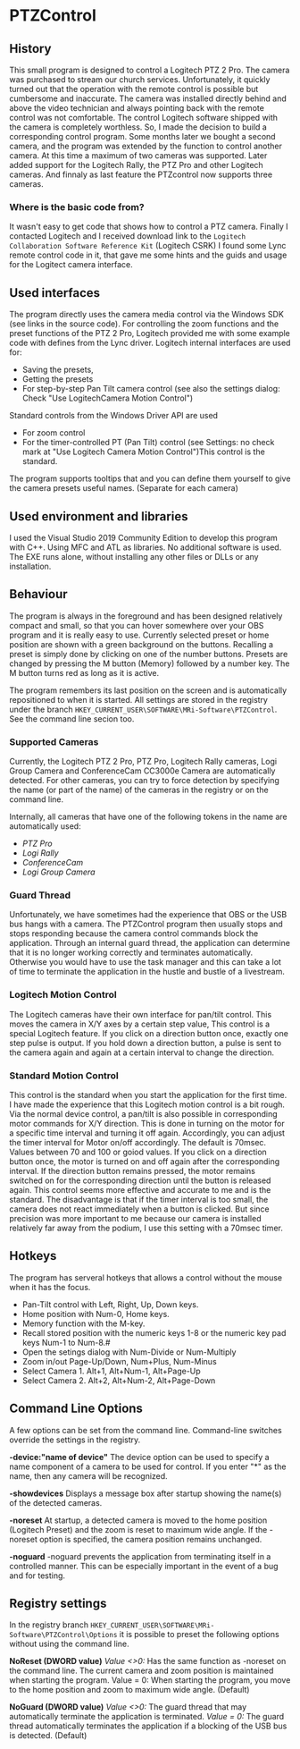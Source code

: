 # PTZControl

## History
This small program is designed to control a Logitech PTZ 2 Pro. The camera was purchased to stream our church services.
Unfortunately, it quickly turned out that the operation with the remote control is possible but cumbersome and inaccurate. The camera was installed directly behind and above the video technician and always pointing back with the remote control was not comfortable. 
The control Logitech software shipped with the camera is completely worthless.
So, I made the decision to build a corresponding control program.
Some months later we bought a second camera, and the program was extended by the function to control another camera. At this time a maximum of two cameras was supported.
Later added support for the Logitech Rally, the PTZ Pro and other Logitech cameras. 
And finnaly as last feature the PTZcontrol now supports three cameras.

### Where is the basic code from?
It wasn't easy to get code that shows how to control a PTZ camera. 
Finally I contacted Logitech and I received download link to the `Logitech Collaboration Software Reference Kit` (Logitech CSRK)
I found some Lync remote control code in it, that gave me some hints and the guids and usage for the Logitect camera interface.

## Used interfaces
The program directly uses the camera media control via the Windows SDK (see links in the source code).
For controlling the zoom functions and the preset functions of the PTZ 2 Pro, Logitech provided me with some example code with defines from the Lync driver.
Logitech internal interfaces are used for:
- Saving the presets,
- Getting the presets
- For step-by-step Pan Tilt camera control (see also the settings dialog: Check "Use LogitechCamera Motion Control")

Standard controls from the Windows Driver API are used
- For zoom control
- For the timer-controlled PT (Pan Tilt) control (see Settings: no check mark at "Use Logitech Camera Motion Control")This control is the standard.

The program supports tooltips that and you can define them yourself to give the camera presets useful names. (Separate for each camera)

## Used environment and libraries
I used the Visual Studio 2019 Community Edition to develop this program with C++.
Using MFC and ATL as libraries. No additional software is used.
The EXE runs alone, without installing any other files or DLLs or any installation.

## Behaviour
The program is always in the foreground and has been designed relatively compact and small, so that you can hover somewhere over your OBS program and it is really easy to use.
Currently selected preset or home position are shown with a green background on the buttons.
Recalling a preset is simply done by clicking on one of the number buttons. 
Presets are changed by pressing the M button (Memory) followed by a number key. The M button turns red as long as it is active.

The program remembers its last position on the screen and is automatically repositioned to when it is started. 
All settings are stored in the registry under the branch `HKEY_CURRENT_USER\SOFTWARE\MRi-Software\PTZControl`.
See the command line secion too.

### Supported Cameras
Currently, the Logitech PTZ 2 Pro, PTZ Pro, Logitech Rally cameras, Logi Group Camera and ConferenceCam CC3000e Camera are automatically detected.
For other cameras, you can try to force detection by specifying the name (or part of the name) of the cameras in the registry or on the command line.

Internally, all cameras that have one of the following tokens in the name are automatically used:
- *PTZ Pro*
- *Logi Rally*
- *ConferenceCam*
- *Logi Group Camera*

### Guard Thread
Unfortunately, we have sometimes had the experience that OBS or the USB bus hangs with a camera. The PTZControl program then usually stops and stops responding because the camera control commands block the application.
Through an internal guard thread, the application can determine that it is no longer working correctly and terminates automatically.
Otherwise you would have to use the task manager and this can take a lot of time to terminate the application in the hustle and bustle of a livestream.

### Logitech Motion Control
The Logitech cameras have their own interface for pan/tilt control. This moves the camera in X/Y axes by a certain step value, This control is a special Logitech feature. 
If you click on a direction button once, exactly one step pulse is output.
If you hold down a direction button, a pulse is sent to the camera again and again at a certain interval to change the direction.

### Standard Motion Control
This control is the standard when you start the application for the first time.
I have made the experience that this Logitech motion control is a bit rough. Via the normal device control, a pan/tilt is also possible in corresponding motor commands for X/Y direction. This is done in turning on the motor for a specific time interval and turning it off again.
Accordingly, you can adjust the timer interval for Motor on/off accordingly. The default is 70msec. Values between 70 and 100 or goiod values.
If you click on a direction button once, the motor is turned on and off again after the corresponding interval.
If the direction button remains pressed, the motor remains switched on for the corresponding direction until the button is released again.
This control seems more effective and accurate to me and is the standard. The disadvantage is that if the timer interval is too small, the camera does not react immediately when a button is clicked. But since precision was more important to me because our camera is installed relatively far away from the podium, I use this setting with a 70msec timer.

## Hotkeys
The program has serveral hotkeys that allows a control without the mouse when it has the focus.
- Pan-Tilt control with Left, Right, Up, Down keys.
- Home position with Num-0, Home keys.
- Memory function with the M-key.
- Recall stored position with the numeric keys 1-8 or the numeric key pad keys Num-1 to Num-8.#
- Open the setings dialog with Num-Divide or Num-Multiply
- Zoom in/out Page-Up/Down, Num+Plus, Num-Minus
- Select Camera 1. Alt+1, Alt+Num-1, Alt+Page-Up
- Select Camera 2. Alt+2, Alt+Num-2, Alt+Page-Down


## Command Line Options
A few options can be set from the command line. Command-line switches override the settings in the registry.

**-device:"name of device"**
The device option can be used to specify a name component of a camera to be used for control. 
If you enter "*" as the name, then any camera will be recognized.

**-showdevices**
Displays a message box after startup showing the name(s) of the detected cameras.

**-noreset**
At startup, a detected camera is moved to the home position (Logitech Preset) and the zoom is reset to maximum wide angle. If the -noreset option  is specified, the camera position remains unchanged.

**-noguard**
-noguard prevents the application from terminating itself in a controlled manner. This can be especially important in the event of a bug and for testing.

## Registry settings
In the registry branch `HKEY_CURRENT_USER\SOFTWARE\MRi-Software\PTZControl\Options` it is possible to preset the following options  without using the command line.

**NoReset (DWORD value)**
*Value <>0:* Has the same function as -noreset on the command line. The current camera and zoom position is maintained when starting the program. Value = 0: When starting the program, you move to the home position and zoom to maximum wide angle. (Default)

**NoGuard (DWORD value)**
*Value <>0:* The guard thread that may automatically terminate the application is terminated.
*Value = 0:* The guard thread automatically terminates the application if a blocking of the USB bus is detected. (Default)

 
